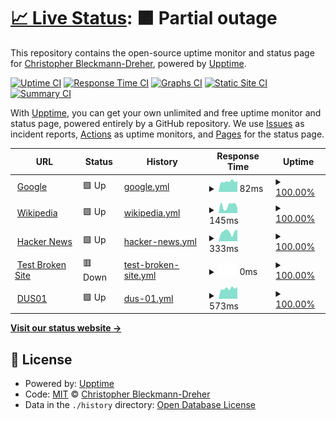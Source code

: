 # [📈 Live Status](https://dreher-in.github.io//-): <!--live status--> **🟧 Partial outage**

This repository contains the open-source uptime monitor and status page for [Christopher Bleckmann-Dreher](https://dreher.in), powered by [Upptime](https://github.com/upptime/upptime).

[![Uptime CI](https://github.com/dreher-in//-/workflows/Uptime%20CI/badge.svg)](https://github.com/dreher-in//-/actions?query=workflow%3A%22Uptime+CI%22)
[![Response Time CI](https://github.com/dreher-in//-/workflows/Response%20Time%20CI/badge.svg)](https://github.com/dreher-in//-/actions?query=workflow%3A%22Response+Time+CI%22)
[![Graphs CI](https://github.com/dreher-in//-/workflows/Graphs%20CI/badge.svg)](https://github.com/dreher-in//-/actions?query=workflow%3A%22Graphs+CI%22)
[![Static Site CI](https://github.com/dreher-in//-/workflows/Static%20Site%20CI/badge.svg)](https://github.com/dreher-in//-/actions?query=workflow%3A%22Static+Site+CI%22)
[![Summary CI](https://github.com/dreher-in//-/workflows/Summary%20CI/badge.svg)](https://github.com/dreher-in//-/actions?query=workflow%3A%22Summary+CI%22)

With [Upptime](https://upptime.js.org), you can get your own unlimited and free uptime monitor and status page, powered entirely by a GitHub repository. We use [Issues](https://github.com/dreher-in//-/issues) as incident reports, [Actions](https://github.com/dreher-in//-/actions) as uptime monitors, and [Pages](https://dreher-in.github.io//-) for the status page.

<!--start: status pages-->
<!-- This summary is generated by Upptime (https://github.com/upptime/upptime) -->
<!-- Do not edit this manually, your changes will be overwritten -->
<!-- prettier-ignore -->
| URL | Status | History | Response Time | Uptime |
| --- | ------ | ------- | ------------- | ------ |
| <img alt="" src="https://icons.duckduckgo.com/ip3/www.google.com.ico" height="13"> [Google](https://www.google.com) | 🟩 Up | [google.yml](https://github.com/dreher-in/-/commits/HEAD/history/google.yml) | <details><summary><img alt="Response time graph" src="./graphs/google/response-time-week.png" height="20"> 82ms</summary><br><a href="https://dreher-in.github.io/-/history/google"><img alt="Response time 108" src="https://img.shields.io/endpoint?url=https%3A%2F%2Fraw.githubusercontent.com%2Fdreher-in%2F-%2FHEAD%2Fapi%2Fgoogle%2Fresponse-time.json"></a><br><a href="https://dreher-in.github.io/-/history/google"><img alt="24-hour response time 85" src="https://img.shields.io/endpoint?url=https%3A%2F%2Fraw.githubusercontent.com%2Fdreher-in%2F-%2FHEAD%2Fapi%2Fgoogle%2Fresponse-time-day.json"></a><br><a href="https://dreher-in.github.io/-/history/google"><img alt="7-day response time 82" src="https://img.shields.io/endpoint?url=https%3A%2F%2Fraw.githubusercontent.com%2Fdreher-in%2F-%2FHEAD%2Fapi%2Fgoogle%2Fresponse-time-week.json"></a><br><a href="https://dreher-in.github.io/-/history/google"><img alt="30-day response time 96" src="https://img.shields.io/endpoint?url=https%3A%2F%2Fraw.githubusercontent.com%2Fdreher-in%2F-%2FHEAD%2Fapi%2Fgoogle%2Fresponse-time-month.json"></a><br><a href="https://dreher-in.github.io/-/history/google"><img alt="1-year response time 108" src="https://img.shields.io/endpoint?url=https%3A%2F%2Fraw.githubusercontent.com%2Fdreher-in%2F-%2FHEAD%2Fapi%2Fgoogle%2Fresponse-time-year.json"></a></details> | <details><summary><a href="https://dreher-in.github.io/-/history/google">100.00%</a></summary><a href="https://dreher-in.github.io/-/history/google"><img alt="All-time uptime 100.00%" src="https://img.shields.io/endpoint?url=https%3A%2F%2Fraw.githubusercontent.com%2Fdreher-in%2F-%2FHEAD%2Fapi%2Fgoogle%2Fuptime.json"></a><br><a href="https://dreher-in.github.io/-/history/google"><img alt="24-hour uptime 100.00%" src="https://img.shields.io/endpoint?url=https%3A%2F%2Fraw.githubusercontent.com%2Fdreher-in%2F-%2FHEAD%2Fapi%2Fgoogle%2Fuptime-day.json"></a><br><a href="https://dreher-in.github.io/-/history/google"><img alt="7-day uptime 100.00%" src="https://img.shields.io/endpoint?url=https%3A%2F%2Fraw.githubusercontent.com%2Fdreher-in%2F-%2FHEAD%2Fapi%2Fgoogle%2Fuptime-week.json"></a><br><a href="https://dreher-in.github.io/-/history/google"><img alt="30-day uptime 100.00%" src="https://img.shields.io/endpoint?url=https%3A%2F%2Fraw.githubusercontent.com%2Fdreher-in%2F-%2FHEAD%2Fapi%2Fgoogle%2Fuptime-month.json"></a><br><a href="https://dreher-in.github.io/-/history/google"><img alt="1-year uptime 99.99%" src="https://img.shields.io/endpoint?url=https%3A%2F%2Fraw.githubusercontent.com%2Fdreher-in%2F-%2FHEAD%2Fapi%2Fgoogle%2Fuptime-year.json"></a></details>
| <img alt="" src="https://icons.duckduckgo.com/ip3/en.wikipedia.org.ico" height="13"> [Wikipedia](https://en.wikipedia.org) | 🟩 Up | [wikipedia.yml](https://github.com/dreher-in/-/commits/HEAD/history/wikipedia.yml) | <details><summary><img alt="Response time graph" src="./graphs/wikipedia/response-time-week.png" height="20"> 145ms</summary><br><a href="https://dreher-in.github.io/-/history/wikipedia"><img alt="Response time 216" src="https://img.shields.io/endpoint?url=https%3A%2F%2Fraw.githubusercontent.com%2Fdreher-in%2F-%2FHEAD%2Fapi%2Fwikipedia%2Fresponse-time.json"></a><br><a href="https://dreher-in.github.io/-/history/wikipedia"><img alt="24-hour response time 111" src="https://img.shields.io/endpoint?url=https%3A%2F%2Fraw.githubusercontent.com%2Fdreher-in%2F-%2FHEAD%2Fapi%2Fwikipedia%2Fresponse-time-day.json"></a><br><a href="https://dreher-in.github.io/-/history/wikipedia"><img alt="7-day response time 145" src="https://img.shields.io/endpoint?url=https%3A%2F%2Fraw.githubusercontent.com%2Fdreher-in%2F-%2FHEAD%2Fapi%2Fwikipedia%2Fresponse-time-week.json"></a><br><a href="https://dreher-in.github.io/-/history/wikipedia"><img alt="30-day response time 188" src="https://img.shields.io/endpoint?url=https%3A%2F%2Fraw.githubusercontent.com%2Fdreher-in%2F-%2FHEAD%2Fapi%2Fwikipedia%2Fresponse-time-month.json"></a><br><a href="https://dreher-in.github.io/-/history/wikipedia"><img alt="1-year response time 197" src="https://img.shields.io/endpoint?url=https%3A%2F%2Fraw.githubusercontent.com%2Fdreher-in%2F-%2FHEAD%2Fapi%2Fwikipedia%2Fresponse-time-year.json"></a></details> | <details><summary><a href="https://dreher-in.github.io/-/history/wikipedia">100.00%</a></summary><a href="https://dreher-in.github.io/-/history/wikipedia"><img alt="All-time uptime 100.00%" src="https://img.shields.io/endpoint?url=https%3A%2F%2Fraw.githubusercontent.com%2Fdreher-in%2F-%2FHEAD%2Fapi%2Fwikipedia%2Fuptime.json"></a><br><a href="https://dreher-in.github.io/-/history/wikipedia"><img alt="24-hour uptime 100.00%" src="https://img.shields.io/endpoint?url=https%3A%2F%2Fraw.githubusercontent.com%2Fdreher-in%2F-%2FHEAD%2Fapi%2Fwikipedia%2Fuptime-day.json"></a><br><a href="https://dreher-in.github.io/-/history/wikipedia"><img alt="7-day uptime 100.00%" src="https://img.shields.io/endpoint?url=https%3A%2F%2Fraw.githubusercontent.com%2Fdreher-in%2F-%2FHEAD%2Fapi%2Fwikipedia%2Fuptime-week.json"></a><br><a href="https://dreher-in.github.io/-/history/wikipedia"><img alt="30-day uptime 100.00%" src="https://img.shields.io/endpoint?url=https%3A%2F%2Fraw.githubusercontent.com%2Fdreher-in%2F-%2FHEAD%2Fapi%2Fwikipedia%2Fuptime-month.json"></a><br><a href="https://dreher-in.github.io/-/history/wikipedia"><img alt="1-year uptime 100.00%" src="https://img.shields.io/endpoint?url=https%3A%2F%2Fraw.githubusercontent.com%2Fdreher-in%2F-%2FHEAD%2Fapi%2Fwikipedia%2Fuptime-year.json"></a></details>
| <img alt="" src="https://icons.duckduckgo.com/ip3/news.ycombinator.com.ico" height="13"> [Hacker News](https://news.ycombinator.com) | 🟩 Up | [hacker-news.yml](https://github.com/dreher-in/-/commits/HEAD/history/hacker-news.yml) | <details><summary><img alt="Response time graph" src="./graphs/hacker-news/response-time-week.png" height="20"> 333ms</summary><br><a href="https://dreher-in.github.io/-/history/hacker-news"><img alt="Response time 331" src="https://img.shields.io/endpoint?url=https%3A%2F%2Fraw.githubusercontent.com%2Fdreher-in%2F-%2FHEAD%2Fapi%2Fhacker-news%2Fresponse-time.json"></a><br><a href="https://dreher-in.github.io/-/history/hacker-news"><img alt="24-hour response time 411" src="https://img.shields.io/endpoint?url=https%3A%2F%2Fraw.githubusercontent.com%2Fdreher-in%2F-%2FHEAD%2Fapi%2Fhacker-news%2Fresponse-time-day.json"></a><br><a href="https://dreher-in.github.io/-/history/hacker-news"><img alt="7-day response time 333" src="https://img.shields.io/endpoint?url=https%3A%2F%2Fraw.githubusercontent.com%2Fdreher-in%2F-%2FHEAD%2Fapi%2Fhacker-news%2Fresponse-time-week.json"></a><br><a href="https://dreher-in.github.io/-/history/hacker-news"><img alt="30-day response time 326" src="https://img.shields.io/endpoint?url=https%3A%2F%2Fraw.githubusercontent.com%2Fdreher-in%2F-%2FHEAD%2Fapi%2Fhacker-news%2Fresponse-time-month.json"></a><br><a href="https://dreher-in.github.io/-/history/hacker-news"><img alt="1-year response time 330" src="https://img.shields.io/endpoint?url=https%3A%2F%2Fraw.githubusercontent.com%2Fdreher-in%2F-%2FHEAD%2Fapi%2Fhacker-news%2Fresponse-time-year.json"></a></details> | <details><summary><a href="https://dreher-in.github.io/-/history/hacker-news">100.00%</a></summary><a href="https://dreher-in.github.io/-/history/hacker-news"><img alt="All-time uptime 99.99%" src="https://img.shields.io/endpoint?url=https%3A%2F%2Fraw.githubusercontent.com%2Fdreher-in%2F-%2FHEAD%2Fapi%2Fhacker-news%2Fuptime.json"></a><br><a href="https://dreher-in.github.io/-/history/hacker-news"><img alt="24-hour uptime 100.00%" src="https://img.shields.io/endpoint?url=https%3A%2F%2Fraw.githubusercontent.com%2Fdreher-in%2F-%2FHEAD%2Fapi%2Fhacker-news%2Fuptime-day.json"></a><br><a href="https://dreher-in.github.io/-/history/hacker-news"><img alt="7-day uptime 100.00%" src="https://img.shields.io/endpoint?url=https%3A%2F%2Fraw.githubusercontent.com%2Fdreher-in%2F-%2FHEAD%2Fapi%2Fhacker-news%2Fuptime-week.json"></a><br><a href="https://dreher-in.github.io/-/history/hacker-news"><img alt="30-day uptime 100.00%" src="https://img.shields.io/endpoint?url=https%3A%2F%2Fraw.githubusercontent.com%2Fdreher-in%2F-%2FHEAD%2Fapi%2Fhacker-news%2Fuptime-month.json"></a><br><a href="https://dreher-in.github.io/-/history/hacker-news"><img alt="1-year uptime 100.00%" src="https://img.shields.io/endpoint?url=https%3A%2F%2Fraw.githubusercontent.com%2Fdreher-in%2F-%2FHEAD%2Fapi%2Fhacker-news%2Fuptime-year.json"></a></details>
| <img alt="" src="https://icons.duckduckgo.com/ip3/thissitedoesnotexist.koj.co.ico" height="13"> [Test Broken Site](https://thissitedoesnotexist.koj.co) | 🟥 Down | [test-broken-site.yml](https://github.com/dreher-in/-/commits/HEAD/history/test-broken-site.yml) | <details><summary><img alt="Response time graph" src="./graphs/test-broken-site/response-time-week.png" height="20"> 0ms</summary><br><a href="https://dreher-in.github.io/-/history/test-broken-site"><img alt="Response time 0" src="https://img.shields.io/endpoint?url=https%3A%2F%2Fraw.githubusercontent.com%2Fdreher-in%2F-%2FHEAD%2Fapi%2Ftest-broken-site%2Fresponse-time.json"></a><br><a href="https://dreher-in.github.io/-/history/test-broken-site"><img alt="24-hour response time 0" src="https://img.shields.io/endpoint?url=https%3A%2F%2Fraw.githubusercontent.com%2Fdreher-in%2F-%2FHEAD%2Fapi%2Ftest-broken-site%2Fresponse-time-day.json"></a><br><a href="https://dreher-in.github.io/-/history/test-broken-site"><img alt="7-day response time 0" src="https://img.shields.io/endpoint?url=https%3A%2F%2Fraw.githubusercontent.com%2Fdreher-in%2F-%2FHEAD%2Fapi%2Ftest-broken-site%2Fresponse-time-week.json"></a><br><a href="https://dreher-in.github.io/-/history/test-broken-site"><img alt="30-day response time 0" src="https://img.shields.io/endpoint?url=https%3A%2F%2Fraw.githubusercontent.com%2Fdreher-in%2F-%2FHEAD%2Fapi%2Ftest-broken-site%2Fresponse-time-month.json"></a><br><a href="https://dreher-in.github.io/-/history/test-broken-site"><img alt="1-year response time 0" src="https://img.shields.io/endpoint?url=https%3A%2F%2Fraw.githubusercontent.com%2Fdreher-in%2F-%2FHEAD%2Fapi%2Ftest-broken-site%2Fresponse-time-year.json"></a></details> | <details><summary><a href="https://dreher-in.github.io/-/history/test-broken-site">100.00%</a></summary><a href="https://dreher-in.github.io/-/history/test-broken-site"><img alt="All-time uptime 100.00%" src="https://img.shields.io/endpoint?url=https%3A%2F%2Fraw.githubusercontent.com%2Fdreher-in%2F-%2FHEAD%2Fapi%2Ftest-broken-site%2Fuptime.json"></a><br><a href="https://dreher-in.github.io/-/history/test-broken-site"><img alt="24-hour uptime 100.00%" src="https://img.shields.io/endpoint?url=https%3A%2F%2Fraw.githubusercontent.com%2Fdreher-in%2F-%2FHEAD%2Fapi%2Ftest-broken-site%2Fuptime-day.json"></a><br><a href="https://dreher-in.github.io/-/history/test-broken-site"><img alt="7-day uptime 100.00%" src="https://img.shields.io/endpoint?url=https%3A%2F%2Fraw.githubusercontent.com%2Fdreher-in%2F-%2FHEAD%2Fapi%2Ftest-broken-site%2Fuptime-week.json"></a><br><a href="https://dreher-in.github.io/-/history/test-broken-site"><img alt="30-day uptime 100.00%" src="https://img.shields.io/endpoint?url=https%3A%2F%2Fraw.githubusercontent.com%2Fdreher-in%2F-%2FHEAD%2Fapi%2Ftest-broken-site%2Fuptime-month.json"></a><br><a href="https://dreher-in.github.io/-/history/test-broken-site"><img alt="1-year uptime 100.00%" src="https://img.shields.io/endpoint?url=https%3A%2F%2Fraw.githubusercontent.com%2Fdreher-in%2F-%2FHEAD%2Fapi%2Ftest-broken-site%2Fuptime-year.json"></a></details>
| <img alt="" src="https://icons.duckduckgo.com/ip3/router-eygelshoven.s3x.gdn.ico" height="13"> [DUS01](https://router-eygelshoven.s3x.gdn:8006) | 🟩 Up | [dus-01.yml](https://github.com/dreher-in/-/commits/HEAD/history/dus-01.yml) | <details><summary><img alt="Response time graph" src="./graphs/dus-01/response-time-week.png" height="20"> 573ms</summary><br><a href="https://dreher-in.github.io/-/history/dus-01"><img alt="Response time 609" src="https://img.shields.io/endpoint?url=https%3A%2F%2Fraw.githubusercontent.com%2Fdreher-in%2F-%2FHEAD%2Fapi%2Fdus-01%2Fresponse-time.json"></a><br><a href="https://dreher-in.github.io/-/history/dus-01"><img alt="24-hour response time 659" src="https://img.shields.io/endpoint?url=https%3A%2F%2Fraw.githubusercontent.com%2Fdreher-in%2F-%2FHEAD%2Fapi%2Fdus-01%2Fresponse-time-day.json"></a><br><a href="https://dreher-in.github.io/-/history/dus-01"><img alt="7-day response time 573" src="https://img.shields.io/endpoint?url=https%3A%2F%2Fraw.githubusercontent.com%2Fdreher-in%2F-%2FHEAD%2Fapi%2Fdus-01%2Fresponse-time-week.json"></a><br><a href="https://dreher-in.github.io/-/history/dus-01"><img alt="30-day response time 602" src="https://img.shields.io/endpoint?url=https%3A%2F%2Fraw.githubusercontent.com%2Fdreher-in%2F-%2FHEAD%2Fapi%2Fdus-01%2Fresponse-time-month.json"></a><br><a href="https://dreher-in.github.io/-/history/dus-01"><img alt="1-year response time 602" src="https://img.shields.io/endpoint?url=https%3A%2F%2Fraw.githubusercontent.com%2Fdreher-in%2F-%2FHEAD%2Fapi%2Fdus-01%2Fresponse-time-year.json"></a></details> | <details><summary><a href="https://dreher-in.github.io/-/history/dus-01">100.00%</a></summary><a href="https://dreher-in.github.io/-/history/dus-01"><img alt="All-time uptime 97.67%" src="https://img.shields.io/endpoint?url=https%3A%2F%2Fraw.githubusercontent.com%2Fdreher-in%2F-%2FHEAD%2Fapi%2Fdus-01%2Fuptime.json"></a><br><a href="https://dreher-in.github.io/-/history/dus-01"><img alt="24-hour uptime 100.00%" src="https://img.shields.io/endpoint?url=https%3A%2F%2Fraw.githubusercontent.com%2Fdreher-in%2F-%2FHEAD%2Fapi%2Fdus-01%2Fuptime-day.json"></a><br><a href="https://dreher-in.github.io/-/history/dus-01"><img alt="7-day uptime 100.00%" src="https://img.shields.io/endpoint?url=https%3A%2F%2Fraw.githubusercontent.com%2Fdreher-in%2F-%2FHEAD%2Fapi%2Fdus-01%2Fuptime-week.json"></a><br><a href="https://dreher-in.github.io/-/history/dus-01"><img alt="30-day uptime 100.00%" src="https://img.shields.io/endpoint?url=https%3A%2F%2Fraw.githubusercontent.com%2Fdreher-in%2F-%2FHEAD%2Fapi%2Fdus-01%2Fuptime-month.json"></a><br><a href="https://dreher-in.github.io/-/history/dus-01"><img alt="1-year uptime 99.55%" src="https://img.shields.io/endpoint?url=https%3A%2F%2Fraw.githubusercontent.com%2Fdreher-in%2F-%2FHEAD%2Fapi%2Fdus-01%2Fuptime-year.json"></a></details>

<!--end: status pages-->

[**Visit our status website →**](https://dreher-in.github.io//-)

## 📄 License

- Powered by: [Upptime](https://github.com/upptime/upptime)
- Code: [MIT](./LICENSE) © [Christopher Bleckmann-Dreher](https://dreher.in)
- Data in the `./history` directory: [Open Database License](https://opendatacommons.org/licenses/odbl/1-0/)
